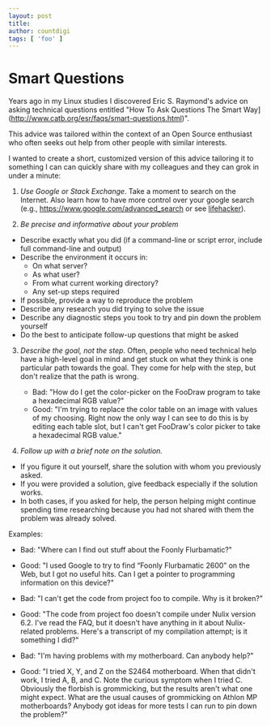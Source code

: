 ```yaml
---
layout: post
title:
author: countdigi
tags: [ 'foo' ]
---
```


# Smart Questions

Years ago in my Linux studies I discovered Eric S. Raymond's advice on asking technical questions
entitled "How To Ask Questions The Smart Way](http://www.catb.org/esr/faqs/smart-questions.html)".

This advice was tailored within the context of an Open Source enthusiast who often seeks out help
from other people with similar interests.

I wanted to create a short, customized version of this advice tailoring it to something I can
can quickly share with my colleagues and they can grok in under a minute:

1. *Use Google or Stack Exchange*. Take a moment to search on the Internet.
   Also learn how to have more control over your google search
   (e.g., https://www.google.com/advanced_search or
    see [lifehacker](http://www.lifehack.org/articles/technology/20-tips-use-google-search-efficiently.html)).

2. *Be precise and informative about your problem*
  - Describe exactly what you did (if a command-line or script error, include full command-line and output)
  - Describe the environment it occurs in:
      - On what server?
      - As what user?
      - From what current working directory?
      - Any set-up steps required
  - If possible, provide a way to reproduce the problem
  - Describe any research you did trying to solve the issue
  - Describe any diagnostic steps you took to try and pin down the problem yourself
  - Do the best to anticipate follow-up questions that might be asked

3. *Describe the goal, not the step*. Often, people who need technical help have a high-level goal in mind and get stuck on what
   they think is one particular path towards the goal. They come for help with the step, but don't realize that the path is wrong.
   - Bad: "How do I get the color-picker on the FooDraw program to take a hexadecimal RGB value?"
   - Good: "I'm trying to replace the color table on an image with values of my choosing. Right now the only way I can see to do
            this is by editing each table slot, but I can't get FooDraw's color picker to take a hexadecimal RGB value."

4. *Follow up with a brief note on the solution.*
  - If you figure it out yourself, share the solution with whom you previously asked.
  - If you were provided a solution, give feedback especially if the solution works.
  - In both cases, if you asked for help, the person helping might continue spending time researching
    because you had not shared with them the problem was already solved.

Examples:


- Bad: "Where can I find out stuff about the Foonly Flurbamatic?"
- Good: "I used Google to try to find “Foonly Flurbamatic 2600” on the Web, but I got no useful hits. Can I get a pointer to
         programming information on this device?"

- Bad: "I can't get the code from project foo to compile. Why is it broken?"
- Good: "The code from project foo doesn't compile under Nulix version 6.2. I've read the FAQ, but it doesn't have anything in it
         about Nulix-related problems. Here's a transcript of my compilation attempt; is it something I did?"

- Bad: "I'm having problems with my motherboard. Can anybody help?"
- Good: "I tried X, Y, and Z on the S2464 motherboard. When that didn't work, I tried A, B, and C. Note the curious symptom when I
         tried C. Obviously the florbish is grommicking, but the results aren't what one might expect. What are the usual causes of
         grommicking on Athlon MP motherboards? Anybody got ideas for more tests I can run to pin down the problem?"


<br/>
